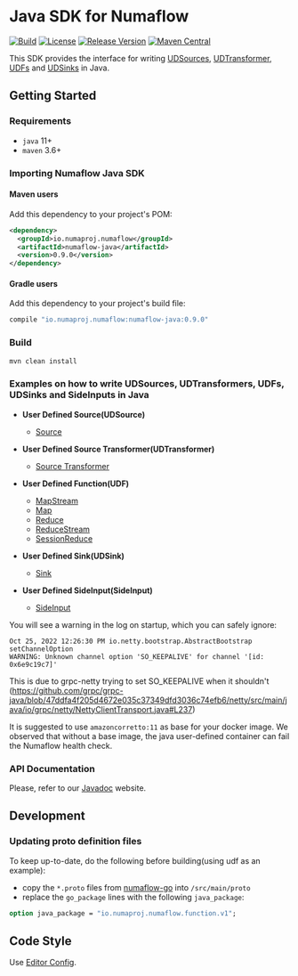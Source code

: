# Java SDK for Numaflow

[![Build](https://github.com/numaproj/numaflow-java/actions/workflows/run-tests.yaml/badge.svg?branch=main)](https://github.com/numaproj/numaflow-java/actions/workflows/run-tests.yaml)
[![License](https://img.shields.io/badge/License-Apache%202.0-blue.svg)](LICENSE)
[![Release Version](https://img.shields.io/github/v/release/numaproj/numaflow-java?label=numaflow-java)](https://github.com/numaproj/numaflow-java/releases/latest)
[![Maven Central](https://img.shields.io/maven-central/v/io.numaproj.numaflow/numaflow-java.svg?label=Maven%20Central)](https://central.sonatype.com/search?q=numaflow+java&smo=true)

This SDK provides the interface for
writing [UDSources](https://numaflow.numaproj.io/user-guide/sources/user-defined-sources/), [UDTransformer](https://numaflow.numaproj.io/user-guide/sources/transformer/overview/), [UDFs](https://numaflow.numaproj.io/user-guide/user-defined-functions/user-defined-functions/)
and [UDSinks](https://numaflow.numaproj.io/user-guide/sinks/user-defined-sinks/) in Java.

## Getting Started

### Requirements

* `java` 11+
* `maven` 3.6+

### Importing Numaflow Java SDK

#### Maven users

Add this dependency to your project's POM:

```xml
<dependency>
  <groupId>io.numaproj.numaflow</groupId>
  <artifactId>numaflow-java</artifactId>
  <version>0.9.0</version>
</dependency>
```

#### Gradle users

Add this dependency to your project's build file:

```groovy
compile "io.numaproj.numaflow:numaflow-java:0.9.0"
```

### Build

```bash
mvn clean install
```

### Examples on how to write UDSources, UDTransformers, UDFs, UDSinks and SideInputs in Java
* **User Defined Source(UDSource)**
    * [Source](examples/src/main/java/io/numaproj/numaflow/examples/source/simple)

* **User Defined Source Transformer(UDTransformer)**
    * [Source Transformer](examples/src/main/java/io/numaproj/numaflow/examples/sourcetransformer/eventtimefilter)

* **User Defined Function(UDF)**
    * [MapStream](examples/src/main/java/io/numaproj/numaflow/examples/mapstream/flatmapstream)
    * [Map](examples/src/main/java/io/numaproj/numaflow/examples/map)
    * [Reduce](examples/src/main/java/io/numaproj/numaflow/examples/reduce)
    * [ReduceStream](examples/src/main/java/io/numaproj/numaflow/examples/reducestreamer)
    * [SessionReduce](examples/src/main/java/io/numaproj/numaflow/examples/reducesession)

* **User Defined Sink(UDSink)**
    * [Sink](examples/src/main/java/io/numaproj/numaflow/examples/sink/simple)

* **User Defined SideInput(SideInput)**
    * [SideInput](examples/src/main/java/io/numaproj/numaflow/examples/sideinput)

You will see a warning in the log on startup, which you can safely ignore:

```
Oct 25, 2022 12:26:30 PM io.netty.bootstrap.AbstractBootstrap setChannelOption
WARNING: Unknown channel option 'SO_KEEPALIVE' for channel '[id: 0x6e9c19c7]'
```

This is due to grpc-netty trying to set SO_KEEPALIVE when it
shouldn't (https://github.com/grpc/grpc-java/blob/47ddfa4f205d4672e035c37349dfd3036c74efb6/netty/src/main/java/io/grpc/netty/NettyClientTransport.java#L237)

It is suggested to use `amazoncorretto:11` as base for your docker image. We observed that without a base image, the java user-defined container can fail the Numaflow health check.

### API Documentation

Please, refer to
our [Javadoc](https://javadoc.io/doc/io.numaproj.numaflow/numaflow-java/latest/index.html) website.

## Development

### Updating proto definition files

To keep up-to-date, do the following before building(using udf as an example):

* copy the `*.proto` files
  from [numaflow-go](https://github.com/numaproj/numaflow-go/tree/main/pkg/apis/proto)
  into `/src/main/proto`
* replace the `go_package` lines with the following `java_package`:

```protobuf
option java_package = "io.numaproj.numaflow.function.v1";
```

## Code Style

Use [Editor Config](https://www.jetbrains.com/help/idea/editorconfig.html). 

